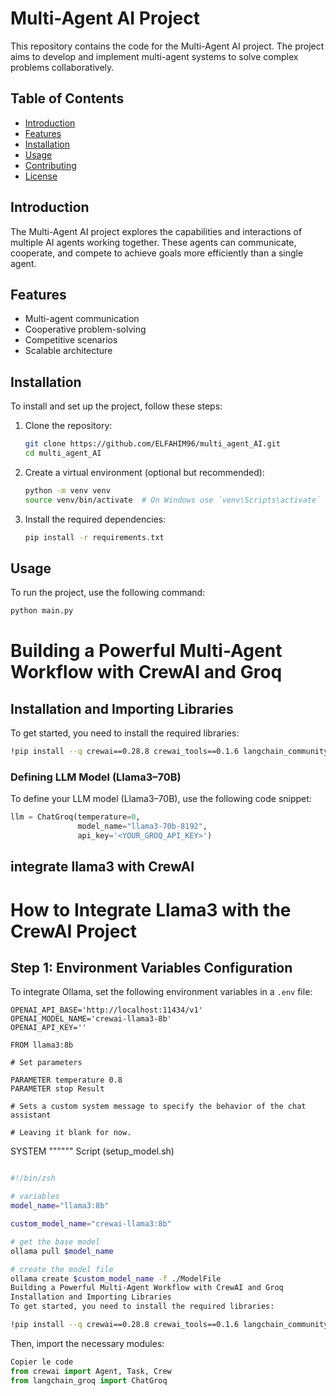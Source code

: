 # Multi-Agent AI Project

This repository contains the code for the Multi-Agent AI project. The project aims to develop and implement multi-agent systems to solve complex problems collaboratively.

## Table of Contents

- [Introduction](#introduction)
- [Features](#features)
- [Installation](#installation)
- [Usage](#usage)
- [Contributing](#contributing)
- [License](#license)

## Introduction

The Multi-Agent AI project explores the capabilities and interactions of multiple AI agents working together. These agents can communicate, cooperate, and compete to achieve goals more efficiently than a single agent.

## Features

- Multi-agent communication
- Cooperative problem-solving
- Competitive scenarios
- Scalable architecture

## Installation

To install and set up the project, follow these steps:

1. Clone the repository:
    ```sh
    git clone https://github.com/ELFAHIM96/multi_agent_AI.git
    cd multi_agent_AI
    ```

2. Create a virtual environment (optional but recommended):
    ```sh
    python -m venv venv
    source venv/bin/activate  # On Windows use `venv\Scripts\activate`
    ```

3. Install the required dependencies:
    ```sh
    pip install -r requirements.txt
    ```

## Usage

To run the project, use the following command:

```sh
python main.py
```

# Building a Powerful Multi-Agent Workflow with CrewAI and Groq

## Installation and Importing Libraries

To get started, you need to install the required libraries:

```bash
!pip install --q crewai==0.28.8 crewai_tools==0.1.6 langchain_community==0.0.29 langchain_groq
```
### Defining LLM Model (Llama3–70B)

To define your LLM model (Llama3–70B), use the following code snippet:

```python
llm = ChatGroq(temperature=0,
               model_name="llama3-70b-8192",
               api_key='<YOUR_GROQ_API_KEY>')
```
## integrate llama3 with CrewAI

# How to Integrate Llama3 with the CrewAI Project

## Step 1: Environment Variables Configuration

To integrate Ollama, set the following environment variables in a `.env` file:

```plaintext
OPENAI_API_BASE='http://localhost:11434/v1'
OPENAI_MODEL_NAME='crewai-llama3-8b'
OPENAI_API_KEY=''
```

```plaintext
FROM llama3:8b

# Set parameters

PARAMETER temperature 0.8
PARAMETER stop Result

# Sets a custom system message to specify the behavior of the chat assistant

# Leaving it blank for now.
```

SYSTEM """"""
Script (setup_model.sh)
```bash

#!/bin/zsh

# variables
model_name="llama3:8b"

custom_model_name="crewai-llama3:8b"

# get the base model
ollama pull $model_name

# create the model file
ollama create $custom_model_name -f ./ModelFile
Building a Powerful Multi-Agent Workflow with CrewAI and Groq
Installation and Importing Libraries
To get started, you need to install the required libraries:
```
```bash
!pip install --q crewai==0.28.8 crewai_tools==0.1.6 langchain_community==0.0.29 langchain_groq
```
Then, import the necessary modules:

```python
Copier le code
from crewai import Agent, Task, Crew
from langchain_groq import ChatGroq
```




